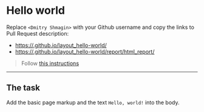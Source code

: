# Hello world
Replace `<Dmitry Shmagin>` with your Github username and copy the links to Pull Request description:
- [https://<Dmitry Shmagin>.github.io/layout_hello-world/](https://<your_account>.github.io/layout_hello-world/)
- [https://<Dmitry Shmagin>.github.io/layout_hello-world/report/html_report/](https://<your_account>.github.io/layout_hello-world/report/html_report/)

> Follow [this instructions](https://mate-academy.github.io/layout_task-guideline/#how-to-solve-the-layout-tasks-on-github)
___

## The task 
Add the basic page markup and the text `Hello, world!` into the body.
